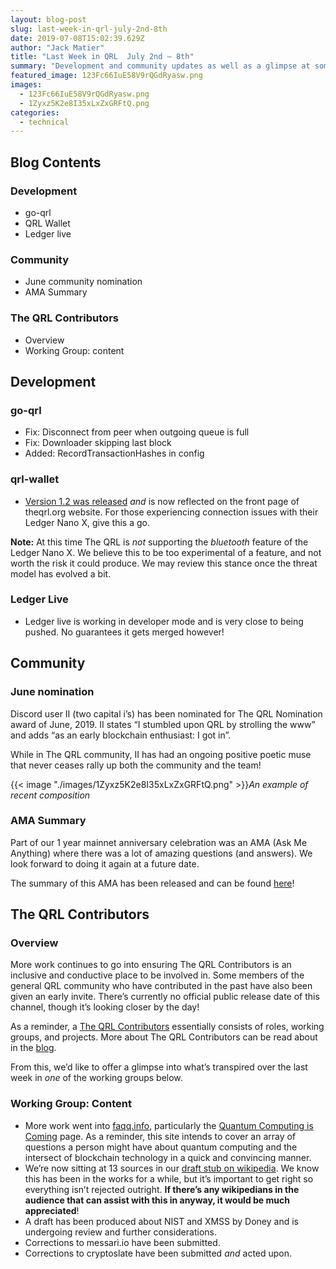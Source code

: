 ```yaml
---
layout: blog-post
slug: last-week-in-qrl-july-2nd-8th
date: 2019-07-08T15:02:39.629Z
author: "Jack Matier"
title: "Last Week in QRL  July 2nd — 8th"
summary: "Development and community updates as well as a glimpse at some of The QRL Contributor activity over the last week"
featured_image: 123Fc66IuE58V9rQGdRyasw.png
images:
  - 123Fc66IuE58V9rQGdRyasw.png
  - 1Zyxz5K2e8I35xLxZxGRFtQ.png
categories:
  - technical 
---
```


## Blog Contents

### Development

* go-qrl
* QRL Wallet
* Ledger live

### Community

- June community nomination
- AMA Summary

### The QRL Contributors

- Overview
- Working Group: content

## Development

### go-qrl

* Fix: Disconnect from peer when outgoing queue is full
* Fix: Downloader skipping last block
* Added: RecordTransactionHashes in config

### qrl-wallet

* [Version 1.2 was released](https://github.com/theQRL/qrl-wallet/) *and* is now reflected on the front page of theqrl.org website. For those experiencing connection issues with their Ledger Nano X, give this a go.

**Note:** At this time The QRL is *not* supporting the *bluetooth* feature of the Ledger Nano X. We believe this to be too experimental of a feature, and not worth the risk it could produce. We may review this stance once the threat model has evolved a bit.

### Ledger Live

* Ledger live is working in developer mode and is very close to being pushed. No guarantees it gets merged however!

## Community

### June nomination

Discord user II (two capital i’s) has been nominated for The QRL Nomination award of June, 2019. II states “I stumbled upon QRL by strolling the www” and adds “as an early blockchain enthusiast: I got in”.

While in The QRL community, II has had an ongoing positive poetic muse that never ceases rally up both the community and the team!

{{< image "./images/1Zyxz5K2e8I35xLxZxGRFtQ.png" >}}*An example of recent composition*

### AMA Summary

Part of our 1 year mainnet anniversary celebration was an AMA (Ask Me Anything) where there was a lot of amazing questions (and answers). We look forward to doing it again at a future date.

The summary of this AMA has been released and can be found [here](/blog/ama-ask-me-anything-summary)!

## The QRL Contributors

### Overview

More work continues to go into ensuring The QRL Contributors is an inclusive and conductive place to be involved in. Some members of the general QRL community who have contributed in the past have also been given an early invite. There’s currently no official public release date of this channel, though it’s looking closer by the day!

As a reminder, a [The QRL Contributors](/blog/the-qrl-contributors) essentially consists of roles, working groups, and projects. More about The QRL Contributors can be read about in the [blog](/blog/the-qrl-contributors).

From this, we’d like to offer a glimpse into what’s transpired over the last week in *one* of the working groups below.

### Working Group: Content

* More work went into [faqq.info](https://faqq.info/), particularly the [Quantum Computing is Coming](https://faqq.info/quantum-computing-is-coming/) page. As a reminder, this site intends to cover an array of questions a person might have about quantum computing and the intersect of blockchain technology in a quick and convincing manner.
* We’re now sitting at 13 sources in our [draft stub on wikipedia](https://en.wikipedia.org/wiki/Draft:Quantum_Resistant_Ledger). We know this has been in the works for a while, but it’s important to get right so everything isn’t rejected outright. **If there’s any wikipedians in the audience that can assist with this in anyway, it would be much appreciated**!
* A draft has been produced about NIST and XMSS by Doney and is undergoing review and further considerations.
* Corrections to messari.io have been submitted.
* Corrections to cryptoslate have been submitted *and* acted upon.